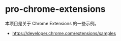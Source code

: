 # pro-chrome-extensions

本项目是关于 Chrome Extensions 的一些示例。


- https://developer.chrome.com/extensions/samples
